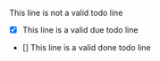This line is not a valid todo line
- [x] This line is a valid due todo line
- [] This line is a valid done todo line
